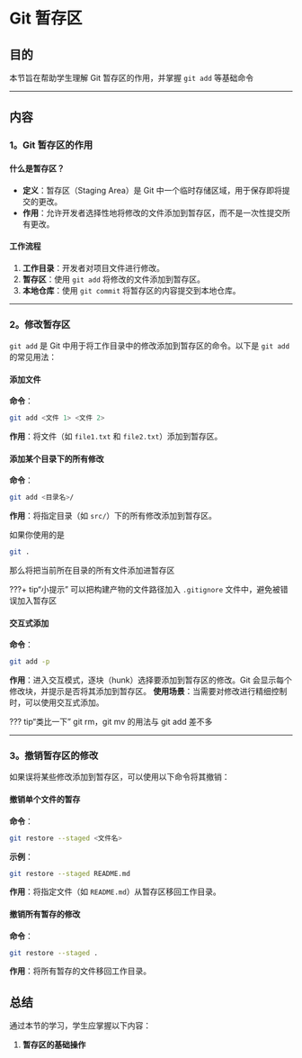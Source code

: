 # Git 暂存区

## 目的

本节旨在帮助学生理解 Git 暂存区的作用，并掌握 `git add` 等基础命令

---

## 内容

### 1。Git 暂存区的作用

#### 什么是暂存区？

- **定义**：暂存区（Staging Area）是 Git 中一个临时存储区域，用于保存即将提交的更改。
- **作用**：允许开发者选择性地将修改的文件添加到暂存区，而不是一次性提交所有更改。

#### 工作流程

1. **工作目录**：开发者对项目文件进行修改。
2. **暂存区**：使用 `git add` 将修改的文件添加到暂存区。
3. **本地仓库**：使用 `git commit` 将暂存区的内容提交到本地仓库。

---

### 2。修改暂存区

`git add` 是 Git 中用于将工作目录中的修改添加到暂存区的命令。以下是 `git add` 的常见用法：

#### 添加文件

  **命令**：

  ```bash
  git add <文件 1> <文件 2>
  ```

  **作用**：将文件（如 `file1.txt` 和 `file2.txt`）添加到暂存区。

#### 添加某个目录下的所有修改

  **命令**：

  ```bash
  git add <目录名>/
  ```

  **作用**：将指定目录（如 `src/`）下的所有修改添加到暂存区。

  如果你使用的是

  ```bash
  git .
  ```
  
  那么将把当前所在目录的所有文件添加进暂存区

???+ tip“小提示”
    可以把构建产物的文件路径加入 `.gitignore` 文件中，避免被错误加入暂存区

#### 交互式添加

  **命令**：

  ```bash
  git add -p
  ```

  **作用**：进入交互模式，逐块（hunk）选择要添加到暂存区的修改。Git 会显示每个修改块，并提示是否将其添加到暂存区。
  **使用场景**：当需要对修改进行精细控制时，可以使用交互式添加。

??? tip“类比一下”
    git rm，git mv 的用法与 git add 差不多

---

### 3。撤销暂存区的修改

如果误将某些修改添加到暂存区，可以使用以下命令将其撤销：

#### 撤销单个文件的暂存

  **命令**：

  ```bash
  git restore --staged <文件名>
  ```

  **示例**：

  ```bash
  git restore --staged README.md
  ```

  **作用**：将指定文件（如 `README.md`）从暂存区移回工作目录。

#### 撤销所有暂存的修改

  **命令**：

  ```bash
  git restore --staged .
  ```

  **作用**：将所有暂存的文件移回工作目录。

## 总结

通过本节的学习，学生应掌握以下内容：

1. **暂存区的基础操作**
